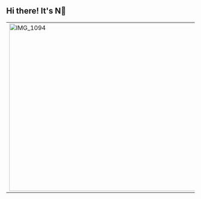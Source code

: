 ## Hi there! It's N👋</span>
<table>
  <tr>
    <td>
      <img src="https://github.com/behindd/behindd/assets/76596012/f31bae7d-d1fe-465e-ba96-8317629c1430" alt="IMG_1094" width="800" height="450" />
    </td>
    <td>
                             
<strong style="font-size: 45px;">𝕊𝔼ℂ𝕌ℝ𝕀𝕋𝕐 ℝ𝔼𝕊𝔼𝔸ℝℂℍ𝔼ℝ</strong>  
- PsyOp/Red Team/Threat Hunter <br>
- Researching Malware <br>
- Learning Reverse Engineering <br>
- Things I do for fun: Video Games/Anime/Manga/Martial Arts <br>
- I love cats! <br>
- Twitter/X : https://twitter.com/justt_N <br>
- YouTube : https://www.youtube.com/@Cyber0xC <br>
    </td>
  </tr>
</table>
